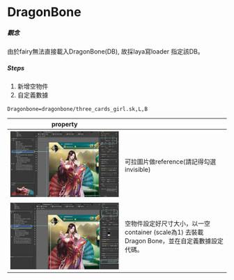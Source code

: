 # DragonBone

##### 觀念

由於fairy無法直接載入DragonBone\(DB\), 故採laya寫loader 指定該DB。

##### Steps

1. 新增空物件
2. 自定義數據 

```
Dragonbone=dragonbone/three_cards_girl.sk,L,B
```

| property |  |
| :---: | :--- |
| ![my caption](.gitbook/assets/dbone01_1.jpg) | 可拉圖片做reference\(請記得勾選invisible\) |
| ![](.gitbook/assets/dbone01_2.jpg) | 空物件設定好尺寸大小，以一空container \(scale為1\) 去裝載Dragon Bone，並在自定義數據設定代碼。 |



